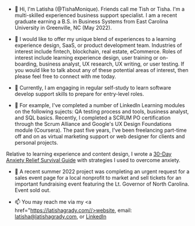 - 👋 Hi, I'm Latisha (@TishaMonique). Friends call me Tish or Tisha.  I'm a multi-skilled experienced business support specialist. I am a recent graduate earning a B.S. in Business Systems from East Carolina University in Greenville, NC (May 2022). 

- 👀  I would like to offer my unique blend of experiences to a learning experience design, SaaS, or product development team. Industries of interest include fintech, blockchain, real estate, eCommerce. Roles of interest include learning experience design, user training or on-boarding, business analyst, UX research, UX writing, or user testing. If you would like to talk about any of these potential areas of interest, then please feel free to connect with me today.

- 🌱 Currently, I am engaging in regular self-study to learn software develop support skills to prepare for entry-level roles.

- 💞️ For example, I've completed a number of LinkedIn Learning modules on the following sujects: QA testing process and tools, business analyst, and SQL basics. Recently, I completed a SCRUM PO certification through the Scrum Alliance and Google's UX Design Foundations module (Coursera). The past five years, I've been freelancing part-time off and on as virtual marketing support or web designer for clients and personal projects.  

Relative to learning experience and content design, I wrote a <a href="https://latishagrady.com/goodbye-anxiety-book//">30-Day Anxiety Relief Survival Guide</a> with strategies I used to overcome anxiety.  

- 💞️ A recent summer 2022 project was completing an urgent request for a sales event page for a local nonprofit to market and sell tickets for an important fundraising event featuring the Lt. Governor of North Carolina.  Event sold out. 

- 📫 You may reach me via my <a href="https://latishagrady.com//>website</a>, email: latisha@latishagrady.com, or <a href="https://www.linkedin.com/in/latishagradyworkshard//">LinkedIn</a>

<!---
TishaMonique/TishaMonique is a ✨ special ✨ repository because its `README.md` (this file) appears on your GitHub profile.
You can click the Preview link to take a look at your changes.
--->
